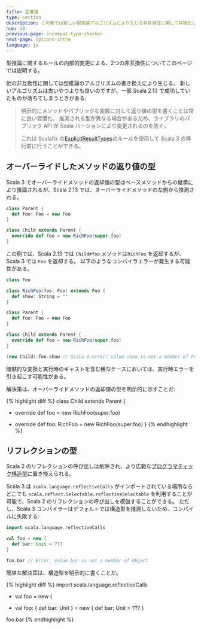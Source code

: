 ```yaml
---
title: 型推論
type: section
description: この章では新しい型推論アルゴリズムにより生じる非互換性に関して詳細化します
num: 20
previous-page: incompat-type-checker
next-page: options-intro
language: ja
---
```


型推論に関するルールの内部的変更による、2つの非互換性についてこのページでは説明する。

他の非互換性に関しては型推論のアルゴリズムの書き換えにより生じる。
新しいアルゴリズムは古いやつよりも良いのですが、一部 Scala 2.13 で成功していたものが落ちてしまうときがある:

> 明示的にメソッドやパブリックな変数に対して返り値の型を書くことは常に良い習慣だ。
> 推測される型が異なる場合があるため、ライブラリのパブリック API が Scala バージョンにより変更されるのを防ぐ。
> 
> これは Scalafix の[ExplicitResultTypes](https://scalacenter.github.io/scalafix/docs/rules/ExplicitResultTypes.html)のルールを使用して Scala 3 の移行前に行うことができる。

## オーバーライドしたメソッドの返り値の型

Scala 3 でオーバーライドメソッドの返却値の型はベースメソッドからの継承により推論されるが、Scala 2.13 では、オーバーライドメソッドの左側から推測される。

```scala
class Parent {
  def foo: Foo = new Foo
}

class Child extends Parent {
  override def foo = new RichFoo(super.foo)
}
```

この例では、Scala 2.13 では `Child#foo` メソッドは`RichFoo` を返却するが、Scala 3 では `Foo` を返却する。
以下のようなコンパイラエラーが発生する可能性がある。

```scala
class Foo

class RichFoo(foo: Foo) extends Foo {
  def show: String = ""
}

class Parent {
  def foo: Foo = new Foo
}

class Child extends Parent {
  override def foo = new RichFoo(super.foo)
}

(new Child).foo.show // Scala 3 error: value show is not a member of Foo
```

暗黙的な変換と実行時のキャストを含む稀なケースにおいては、実行時エラーを引き起こす可能性がある。

解決策は、オーバーライドメソッドの返却値の型を明示的に示すことだ:

{% highlight diff %}
class Child extends Parent {
-  override def foo = new RichFoo(super.foo)
+  override def foo: RichFoo = new RichFoo(super.foo)
}
{% endhighlight %}

## リフレクションの型

Scala 2 のリフレクションの呼び出しは削除され、より広範な[プログラマティック構造型](/scala3/reference/changed-features/structural-types.html)に置き換えられる。

Scala 3 は `scala.language.reflectiveCalls` がインポートされている場所ならどこでも `scala.reflect.Selectable.reflectiveSelectable` を利用することが可能で、Scala 2 のリフレクションの呼び出しを模倣することができる。
ただし、Scala 3 コンパイラーはデフォルトでは構造型を推測しないため、コンパイルに失敗する:

```scala
import scala.language.reflectiveCalls

val foo = new {
  def bar: Unit = ???
}

foo.bar // Error: value bar is not a member of Object
```

簡単な解決策は、構造型を明示的に書くことだ。

{% highlight diff %}
import scala.language.reflectiveCalls

- val foo = new {
+ val foo: { def bar: Unit } = new {
  def bar: Unit = ???
}

foo.bar
{% endhighlight %}
